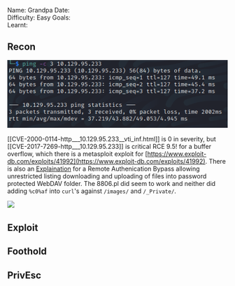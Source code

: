 
Name: Grandpa
Date:  
Difficulty:  Easy
Goals:  
Learnt:

## Recon

![ping](Screenshots/ping.png)

[[CVE-2000-0114-http___10.129.95.233__vti_inf.html]] is 0 in severity, but 
[[CVE-2017-7269-http___10.129.95.233]] is critical RCE 9.5! for a buffer overflow, which there is a metasploit exploit for [https://www.exploit-db.com/exploits/41992](https://www.exploit-db.com/exploits/41992). There is also an 
[Explaination](https://www.exploit-db.com/exploits/8704) for a Remote Authenication Bypass allowing unrestricted listing downloading and uploading of files into password protected WebDAV folder. The 8806.pl did seem to work and neither did adding `%c0%af` into `curl`'s against `/images/` and  `/_Private/`. 

![](searchsploitoutput.png )



## Exploit

## Foothold

## PrivEsc

      
